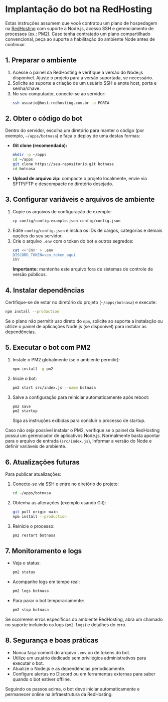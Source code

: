 # Implantação do bot na RedHosting

Estas instruções assumem que você contratou um plano de hospedagem na [RedHosting](https://redhosting.com.br/) com suporte a Node.js, acesso SSH e gerenciamento de processos (ex.: PM2). Caso tenha contratado um plano compartilhado convencional, peça ao suporte a habilitação do ambiente Node antes de continuar.

## 1. Preparar o ambiente

1. Acesse o painel da RedHosting e verifique a versão do Node.js disponível. Ajuste o projeto para a versão suportada, se necessário.
2. Solicite ao suporte a criação de um usuário SSH e anote host, porta e senha/chave.
3. No seu computador, conecte-se ao servidor:
   ```bash
   ssh usuario@host.redhosting.com.br -p PORTA
   ```

## 2. Obter o código do bot

Dentro do servidor, escolha um diretório para manter o código (por exemplo, `~/apps/botnasa`) e faça o deploy de uma destas formas:

- **Git clone (recomendado):**
  ```bash
  mkdir -p ~/apps
  cd ~/apps
  git clone https://seu-repositorio.git botnasa
  cd botnasa
  ```
- **Upload de arquivo zip:** compacte o projeto localmente, envie via SFTP/FTP e descompacte no diretório desejado.

## 3. Configurar variáveis e arquivos de ambiente

1. Copie os arquivos de configuração de exemplo:
   ```bash
   cp config/config.example.json config/config.json
   ```
2. Edite `config/config.json` e inclua os IDs de cargos, categorias e demais opções do seu servidor.
3. Crie o arquivo `.env` com o token do bot e outros segredos:
   ```bash
   cat <<'ENV' > .env
   DISCORD_TOKEN=seu_token_aqui
   ENV
   ```
   **Importante:** mantenha este arquivo fora de sistemas de controle de versão públicos.

## 4. Instalar dependências

Certifique-se de estar no diretório do projeto (`~/apps/botnasa`) e execute:
```bash
npm install --production
```

Se o plano não permitir uso direto do `npm`, solicite ao suporte a instalação ou utilize o painel de aplicações Node.js (se disponível) para instalar as dependências.

## 5. Executar o bot com PM2

1. Instale o PM2 globalmente (se o ambiente permitir):
   ```bash
   npm install -g pm2
   ```
2. Inicie o bot:
   ```bash
   pm2 start src/index.js --name botnasa
   ```
3. Salve a configuração para reiniciar automaticamente após reboot:
   ```bash
   pm2 save
   pm2 startup
   ```
   Siga as instruções exibidas para concluir o processo de startup.

Caso não seja possível instalar o PM2, verifique se o painel da RedHosting possui um gerenciador de aplicativos Node.js. Normalmente basta apontar para o arquivo de entrada (`src/index.js`), informar a versão do Node e definir variáveis de ambiente.

## 6. Atualizações futuras

Para publicar atualizações:

1. Conecte-se via SSH e entre no diretório do projeto:
   ```bash
   cd ~/apps/botnasa
   ```
2. Obtenha as alterações (exemplo usando Git):
   ```bash
   git pull origin main
   npm install --production
   ```
3. Reinicie o processo:
   ```bash
   pm2 restart botnasa
   ```

## 7. Monitoramento e logs

- Veja o status:
  ```bash
  pm2 status
  ```
- Acompanhe logs em tempo real:
  ```bash
  pm2 logs botnasa
  ```
- Para parar o bot temporariamente:
  ```bash
  pm2 stop botnasa
  ```

Se ocorrerem erros específicos do ambiente RedHosting, abra um chamado no suporte incluindo os logs (`pm2 logs`) e detalhes do erro.

## 8. Segurança e boas práticas

- Nunca faça commit do arquivo `.env` ou de tokens do bot.
- Utilize um usuário dedicado sem privilégios administrativos para executar o bot.
- Atualize o Node.js e as dependências periodicamente.
- Configure alertas no Discord ou em ferramentas externas para saber quando o bot estiver offline.

Seguindo os passos acima, o bot deve iniciar automaticamente e permanecer online na infraestrutura da RedHosting.
